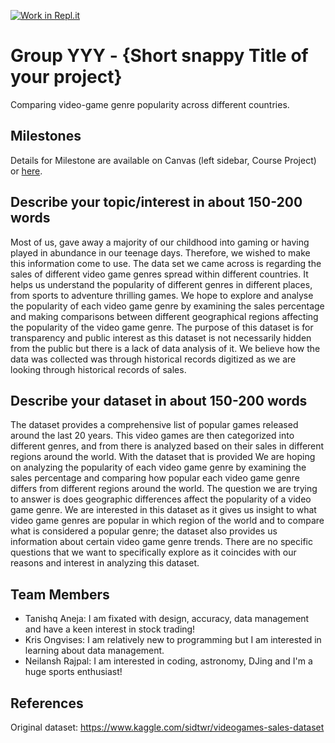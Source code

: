 [![Work in Repl.it](https://classroom.github.com/assets/work-in-replit-14baed9a392b3a25080506f3b7b6d57f295ec2978f6f33ec97e36a161684cbe9.svg)](https://classroom.github.com/online_ide?assignment_repo_id=312721&assignment_repo_type=GroupAssignmentRepo)
# Group YYY - {Short snappy Title of your project}

Comparing video-game genre popularity across different countries.

## Milestones

Details for Milestone are available on Canvas (left sidebar, Course Project) or [here](https://firas.moosvi.com/courses/data301/project/milestone01.html).

## Describe your topic/interest in about 150-200 words


Most of us, gave away a majority of our childhood into gaming or having played in abundance in our teenage days. Therefore, we wished to make this information come to use. The data set we came across is regarding the sales of different video game genres spread within different countries. It helps us understand the popularity of different genres in different places, from sports to adventure thrilling games. We hope to explore and analyse the popularity of each video game genre by examining the sales percentage and making comparisons between different  geographical regions affecting the popularity of the video game genre. The purpose of this dataset is for transparency and public interest as this dataset is not necessarily hidden from the public but there is a lack of data analysis of it. We believe how the data was collected was through historical records digitized as we are looking through historical records of sales. 


## Describe your dataset in about 150-200 words

The dataset provides a comprehensive list of popular games released around the last 20 years. This video games are then categorized into different genres, and from there is analyzed based on their sales in different regions around the world. With the dataset that is provided We are hoping on analyzing the popularity of each video game genre by examining the sales percentage and comparing how popular each video game genre differs from different regions around the world. The question we are trying to answer is does geographic differences affect the popularity of a video game genre. We are interested in this dataset as it gives us insight to what video game genres are popular in which region of the world and to compare what is considered a popular genre; the dataset also provides us information about certain video game genre trends. There are no specific questions that we want to specifically explore as it coincides with our reasons and interest in analyzing this dataset. 
## Team Members

- Tanishq Aneja: I am fixated with design, accuracy, data management and have a keen interest in stock trading!
- Kris Ongvises: I am relatively new to programming but I am interested in learning about data management.
- Neilansh Rajpal: I am interested in coding, astronomy, DJing and I'm a huge sports enthusiast!


## References
Original dataset: https://www.kaggle.com/sidtwr/videogames-sales-dataset

